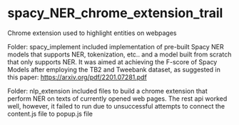 # spacy_NER_chrome_extension_trail
Chrome extension used to highlight entities on webpages

Folder: spacy_implement included implementation of pre-built Spacy NER models that supports NER, tokenization, etc.. and a model built from scratch that only supports NER. It was aimed at achieving the F-score of Spacy Models after employing the TB2 and Tweebank dataset, as suggested in this paper: https://arxiv.org/pdf/2201.07281.pdf

Folder: nlp_extension included files to build a chrome extension that perform NER on texts of currently opened web pages. The rest api worked well, however, it failed to run due to unsuccessful attempts to connect the content.js file to popup.js file
